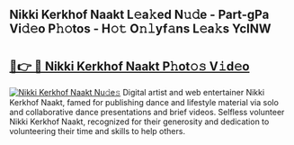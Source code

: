 ## Nikki Kerkhof Naakt L𝚎a𝚔ed N𝚞𝚍e - Part-gPa Vi𝚍𝚎o P𝚑𝚘tos - H𝚘𝚝 O𝚗𝚕yf𝚊ns L𝚎a𝚔s YcINW

# <h2><a href="http://kf0hza.oniu.top/?m=Nikki+Kerkhof+Naakt">🔗👉 🔴 Nikki Kerkhof Naakt P𝚑ot𝚘𝚜 V𝚒d𝚎o</a></h2>

[![Nikki Kerkhof Naakt Nu𝚍e𝚜](https://i.imgur.com/0qMVB7G.gif)](http://kf0hza.oniu.top/?m=Nikki+Kerkhof+Naakt)
Digital artist and web entertainer Nikki Kerkhof Naakt, famed for publishing dance and lifestyle material via solo and collaborative dance presentations and brief videos. Selfless volunteer Nikki Kerkhof Naakt, recognized for their generosity and dedication to volunteering their time and skills to help others.  
